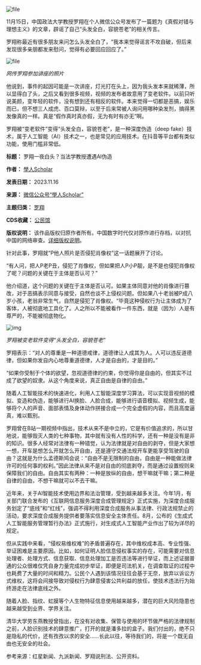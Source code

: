 ![file](https://chinadigitaltimes.net/chinese/files/2023/11/image-1700135949665.png)


11月15日，中国政法大学教授罗翔在个人微信公众号发布了一篇题为《真假对错与理想主义》的文章，辟谣了自己“头发全白，容貌苍老”的相关传言。


罗翔称最近有很多朋友来问怎么头发全白了，“我本来觉得谣言不攻自破，但后来发现很多亲朋都发来慰问，觉得有必要回应回应了。”


![file](https://chinadigitaltimes.net/chinese/files/2023/11/image-1700136123841.png)  

*网传罗翔参加讲座的照片*


他说到，事件的起因可能是一次讲座，灯光打在头上，因为我头发本来就稀薄，所以显得白了头，之后又看到很多视频，视频的发布者故意用了变老软件。以前只听说美颜，变年轻的软件，没有想到还有相反的软件。本来觉得一切都是恶搞，娱乐而已，但不想三人成虎、百口莫辩，以至于后来常被人询问用哪种染发剂，搞得黑发像真的一样。真是“假作真时真亦假，无为有时有亦无”啊。


罗翔被“变老软件”变得“头发全白，容貌苍老”，是一种深度伪造（deep fake）技术，属于人工智能（AI）技术之一，也是常见的应用技术。在抖音等平台都有类似功能，使用门槛非常低。




**标题：** 罗翔一夜白头？当法学教授遭遇AI伪造  

**作者：** [學人Scholar](https://chinadigitaltimes.net/space/學人Scholar)  

**发表日期：** 2023.11.16  

**来源：** [微信公众号“學人Scholar”](https://web.archive.org/web/https://mp.weixin.qq.com/s/E52Hdw7-bv88Ez3GUVKVsQ)  

**主题归类：** [罗翔](https://chinadigitaltimes.net/space/罗翔)  

**CDS收藏：** [公民馆](https://chinadigitaltimes.net/space/%E5%85%AC%E6%B0%91%E9%A6%86)  

**版权说明：** 该作品版权归原作者所有。中国数字时代仅对原作进行存档，以对抗中国的网络审查。[详细版权说明](https://chinadigitaltimes.net/chinese/copyright)。


针对此事，罗翔就“P他人照片是否侵犯肖像权”这一话题展开了讨论。


“有人问，把人P老P丑，侵犯了肖像权，但如果把人P小P靓，是不是也侵犯肖像权了呢？问题的关键在于主体是否认可？”


他介绍道，这个问题的关键在于主体是否认可。如果主体同意对他的肖像进行篡改，对于恶搞表示同意与接受，自然也谈不上侵权问题。但如果八十老翁被P成八岁小孩，老翁非常生气，自然是侵犯了肖像权。“毕竟这种侵权行为让主体成为了客体，人被彻底地工具化了。人之所以不能被看作一件东西，就是（因为）人是有尊严的，不能被彻底物化。


![img](https://chinadigitaltimes.net/chinese/files/2023/11/post-702284-655604e6d3685.)  

*罗翔被变老软件变得“头发全白，容貌苍老”*


罗翔表示：“对人的尊重是一种道德戒律，道德律让人成其为人。人可以违反道德律，但如果你发自内心地尊重道德律，人才是自由的，才是目的。”


“如果你受制于个体的欲望，忽视道德律的约束，你觉得你是自由的，但其实不过成了欲望的奴隶。从这个角度来说，真正自由是自律的自由。”


随着人工智能技术的快速进化，利用人工智能深度学习算法，可以实现音视频的模拟、变造和伪造，能够进行AI换脸、人脸合成，能够进行语音模拟、视频生成，能够将个人的声音、面部表情及身体动作拼接合成一个完全虚假的内容，而且高度逼真，难以甄别。


罗翔曾在B站一期视频中指出，技术从来不是中立的，它是有价值追求的，所以甘地说，能够毁灭人类的七种事物，其中就有没有人性的科学，还有一种是没有是非的知识。很多人经常对法律有一种错觉，认为法律就是对自由的剥夺，但是大家想一想，开车是想怎么开就怎么开自由，还是遵守交通法规开车更能享受驾驶的自由？这就是为什么孟德斯鸠会说：“自由不是无限制的自由，自由是一种能做法律许可的任何事的权利。”因此法律从来不是对自由的彻底剥夺，而是通过设置规则来保障我们的自由。自由其实有两种：一种是放纵的自由，想干嘛就干嘛；第二种是自律的自由，不想干嘛就可以不去干嘛。


近年来，关于AI智能技术使用边界和法治管理，受到越来越多关注。今年1月，有关部门联合发布的《互联网信息服务深度合成管理规定》正式实施，为深度合成服务划定了“底线”和“红线”，强调不得利用深度合成服务从事法律、行政法规禁止的活动，要求深度合成服务提供者要落实信息安全主体责任。8月，公布的《生成式人工智能服务管理暂行办法》正式施行，对生成式人工智能产业作出了较为详尽的规定。


但从实践中来看，“侵权易维权难”的矛盾普遍存在，其中维权成本高、专业性强、举证困难是主要原因。比如，如何证明人脸信息侵权事实的存在，可能需要对信息处理者、处理方式、信息获取、信息处理加工是否违法等进行举证，而上述证据普通的公众很难仅凭自身力量完成初步举证，即便是司法机关，在调查取证的过程中也耗费了大量的时间和精力。公民个人遇到该情况往往会基于无奈，放弃以诉讼方式维权，这将会间接导致对侵权行为肆意侵害公共利益的放任，使技术违法行为始终游走在法律底线之外。


随着人脸、指纹、虹膜等个人生物特征信息使用越来越多，潜在的巨大风险隐患也越来越受到业界、学界关注。


清华大学劳东燕教授曾指出，在没有对收集、保管与使用的环节做严格的法律规制之前，人脸识别技术的肆意推广，打开的就是潘多拉的盒子。我们付出的，绝不只是隐私的代价，还有孜孜以求的安全……长此以往，等待我们的，将是一个既无自由也无安全的社会。


参考来源：红星新闻、九派新闻、罗翔说刑法、公开资料。

